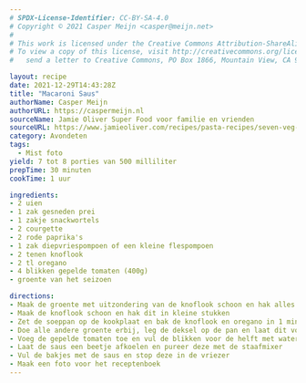 ```yaml
---
# SPDX-License-Identifier: CC-BY-SA-4.0
# Copyright © 2021 Casper Meijn <casper@meijn.net>
# 
# This work is licensed under the Creative Commons Attribution-ShareAlike 4.0 International License. 
# To view a copy of this license, visit http://creativecommons.org/licenses/by-sa/4.0/ or 
#   send a letter to Creative Commons, PO Box 1866, Mountain View, CA 94042, USA.

layout: recipe
date: 2021-12-29T14:43:28Z
title: "Macaroni Saus"
authorName: Casper Meijn
authorURL: https://caspermeijn.nl
sourceName: Jamie Oliver Super Food voor familie en vrienden
sourceURL: https://www.jamieoliver.com/recipes/pasta-recipes/seven-veg-tomato-sauce/
category: Avondeten
tags:
  - Mist foto
yield: 7 tot 8 porties van 500 milliliter
prepTime: 30 minuten
cookTime: 1 uur

ingredients:
- 2 uien
- 1 zak gesneden prei
- 1 zakje snackwortels
- 2 courgette
- 2 rode paprika's
- 1 zak diepvriespompoen of een kleine flespompoen
- 2 tenen knoflook
- 2 tl oregano
- 4 blikken gepelde tomaten (400g)
- groente van het seizoen

directions:
- Maak de groente met uitzondering van de knoflook schoon en hak alles in de keukenmachine
- Maak de knoflook schoon en hak dit in kleine stukken
- Zet de soeppan op de kookplaat en bak de knoflook en oregano in 1 minuut
- Doe alle andere groente erbij, leg de deksel op de pan en laat dit voor 25 minuten staan. Roer wel regelmatig
- Voeg de gepelde tomaten toe en vul de blikken voor de helft met water, voeg dit ook toe. Laat dit 25 minuten pruttelen
- Laat de saus een beetje afkoelen en pureer deze met de staafmixer
- Vul de bakjes met de saus en stop deze in de vriezer
- Maak een foto voor het receptenboek
---
```


